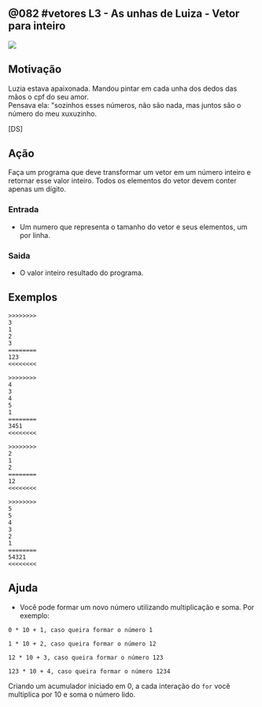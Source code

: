 ## @082 #vetores L3 - As unhas de Luiza - Vetor para inteiro


![](https://raw.githubusercontent.com/qxcodefup/moodle/master/base/082/__capa.jpg)

## Motivação

Luzia estava apaixonada. Mandou pintar em cada unha dos dedos das mãos o cpf do seu amor.  
Pensava ela: "sozinhos esses números, não são nada, mas juntos são o número do meu xuxuzinho.

\[DS\]

## Ação  

Faça um programa que deve transformar um vetor em um número inteiro e retornar esse valor inteiro. Todos os elementos do vetor devem conter apenas um dígito.

### Entrada

- Um numero que representa o tamanho do vetor e seus elementos, um por linha.  

### Saida

- O valor inteiro resultado do programa.

## Exemplos

```
>>>>>>>>
3
1
2
3
========
123
<<<<<<<<

>>>>>>>>
4
3
4
5
1
========
3451
<<<<<<<<

>>>>>>>>
2
1
2
========
12
<<<<<<<<

>>>>>>>>
5
5
4
3
2
1
========
54321
<<<<<<<<
```

## Ajuda

- Você pode formar um novo número utilizando multiplicação e soma. Por exemplo:
```
0 * 10 + 1, caso queira formar o número 1

1 * 10 + 2, caso queira formar o número 12

12 * 10 + 3, caso queira formar o número 123

123 * 10 + 4, caso queira formar o número 1234
```

Criando um acumulador iniciado em 0, a cada interação do `for` você multiplica por 10 e soma o número lido.



